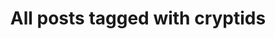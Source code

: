 ---
layout: tag
title: "All posts tagged with cryptids"
permalink: /weblog/tags/cryptids/
taxonomy: cryptids
---